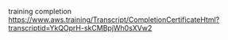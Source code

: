 training completion https://www.aws.training/Transcript/CompletionCertificateHtml?transcriptid=YkQOprH-skCMBpjWh0sXVw2